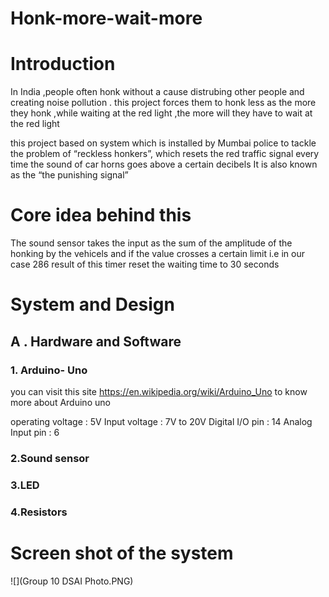 # Honk-more-wait-more

# Introduction

In India ,people often honk without a cause distrubing other people and creating noise pollution .
this project forces them to honk less as the more they honk ,while waiting at the red light ,the more will they have to wait at the red light  

this project based on system which is  installed by Mumbai police  to tackle the problem of “reckless honkers”, which resets the red traffic signal every time the sound of car horns goes above a certain  decibels
It is also known as the  “the punishing signal”

# Core idea behind this

The sound sensor takes the input as the sum of the amplitude of the honking by the vehicels and if the value crosses a certain limit i.e in our case 286 result of this timer reset the waiting time to 30 seconds 

# System and Design 

## A . Hardware and Software

### 1. Arduino- Uno
you can visit this site https://en.wikipedia.org/wiki/Arduino_Uno to know more about Arduino uno

operating voltage : 5V
Input voltage : 7V to 20V
Digital I/O pin : 14
Analog Input pin : 6

### 2.Sound sensor
### 3.LED
### 4.Resistors

# Screen shot of the system

![](Group 10 DSAI Photo.PNG)




















